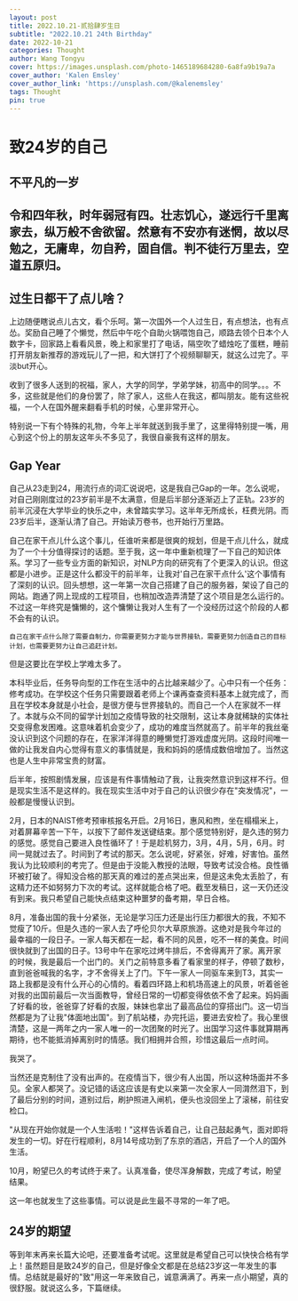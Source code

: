 ```yaml
---
layout: post
title: 2022.10.21-贰拾肆岁生日
subtitle: "2022.10.21 24th Birthday"
date: 2022-10-21
categories: Thought
author: Wang Tongyu
cover: https://images.unsplash.com/photo-1465189684280-6a8fa9b19a7a
cover_author: 'Kalen Emsley'
cover_author_link: 'https://unsplash.com/@kalenemsley'
tags: Thought
pin: true
---
```


# 致24岁的自己
## 不平凡的一岁

## 令和四年秋，时年弱冠有四。壮志饥心，遂远行千里离家去，纵万般不舍欲留。然意有不安亦有迷惘，故以尽勉之，无庸卑，勿自矜，固自信。判不徒行万里去，空道五原归。

## 过生日都干了点儿啥？

上边随便瞎说点儿古文，看个乐呵。第一次国外一个人过生日，有点想法，也有点怂。奖励自己睡了个懒觉，然后中午吃个自助火锅喂饱自己，顺路去领个日本个人数字卡，回家路上看看风景，晚上和家里打了电话，隔空吹了蜡烛吃了蛋糕，睡前打开朋友新推荐的游戏玩儿了一把，和大饼打了个视频聊聊天，就这么过完了。平淡but开心。

收到了很多人送到的祝福，家人，大学的同学，学弟学妹，初高中的同学。。。不多，这些就是他们的身份罢了，除了家人，这些人在我这，都叫朋友。能有这些祝福，一个人在国外醒来翻看手机的时候，心里非常开心。

特别说一下有个特殊的礼物，今年上半年就送到我手里了，这里得特别提一嘴，用心到这个份上的朋友这年头不多见了，我很自豪我有这样的朋友。

## Gap Year

自己从23走到24，用流行点的词汇说说吧，这是我自己Gap的一年。怎么说呢，对自己刚刚度过的23岁前半是不太满意，但是后半部分逐渐迈上了正轨。23岁的前半沉浸在大学毕业的快乐之中，未曾踏实学习。这半年无所成长，枉费光阴。而23岁后半，逐渐认清了自己。开始读万卷书，也开始行万里路。

自己在家干点儿什么这个事儿，任谁听来都是很爽的规划，但是干点儿什么，就成为了一个十分值得探讨的话题。至于我，这一年中重新梳理了一下自己的知识体系。学习了一些专业方面的新知识，对NLP方向的研究有了个更深入的认识。但这都是小进步。正是这什么都没干的前半年，让我对'自己在家干点什么'这个事情有了深刻的认识。回头想想，这一年第一次自己搭建了自己的服务器，架设了自己的网站。跑通了网上现成的工程项目，也稍加改造弄清楚了这个项目是怎么运行的。不过这一年终究是慵懒的，这个慵懒让我对人生有了一个没经历过这个阶段的人都不会有的认识。

`自己在家干点什么除了需要自制力，你需要更努力才能与世界接轨，需要更努力创造自己的目标计划，也需要更努力让自己追赶计划。`

但是这要比在学校上学难太多了。

本科毕业后，任务导向型的工作在生活中的占比越来越少了。心中只有一个任务：修考成功。在学校这个任务只需要跟着老师上个课再查查资料基本上就完成了，而且在学校本身就是小社会，是很方便与世界接轨的。而自己一个人在家就不一样了。本就与众不同的留学计划加之疫情导致的社交限制，这让本身就稀缺的实体社交变得愈发困难。这意味着机会变少了，成功的难度当然就高了。前半年的我丝毫没认识到这个问题的存在，在家洋洋得意的睡懒觉打游戏虚度光阴。这段时间唯一做的让我发自内心觉得有意义的事情就是，我和妈妈的感情成数倍增加了。当然这也是人生中非常宝贵的财富。

后半年，按照剧情发展，应该是有件事情触动了我，让我突然意识到这样不行。但是现实生活不是这样的。我在现实生活中对于自己的认识很少存在"突发情况"，一般都是慢慢认识到。

2月，日本的NAIST修考预审核报名开启。2月16日，惠风和煦，坐在榻榻米上，对着屏幕辛苦一下午，以按下了邮件发送键结束。那个感觉特别好，是久违的努力的感觉。感觉自己要进入良性循环了！于是趁机努力，3月，4月，5月，6月。时间一晃就过去了。时间到了考试的那天。怎么说呢，好紧张，好难，好害怕。虽然我认为比较顺利的考完了。但是由于没能入教授的法眼，导致考试没合格。良性循环被打破了。得知没合格的那天真的难过的差点哭出来，但是这未免太丢脸了，有这精力还不如努努力下次的考试。这样就能合格了吧。截至发稿日，这一天仍还没有到来。我只希望自己能快点结束这种噩梦的备考期，早日合格。

8月，准备出国的我十分紧张，无论是学习压力还是出行压力都很大的我，不知不觉瘦了10斤。但是久违的一家人去了呼伦贝尔大草原旅游。这绝对是我今年过的最幸福的一段日子。一家人每天都在一起，看不同的风景，吃不一样的美食。时间很快就到了出国的日子。13号中午在家吃过烤牛排后，不舍得离开了家。离开家的时候，我是最后一个出门的。关门之前特意多看了看家里的样子，停顿了数秒，直到爸爸喊我的名字，才不舍得关上了门。下午一家人一同驱车来到T3，其实一路上我都是没有什么开心的心情的。看着四环路上和机场高速上的风景，听着爸爸对我的出国前最后一次当面教导，曾经日常的一切都变得依依不舍了起来。妈妈画了好看的妆，爸爸穿了好看的衣服，妹妹也拿出了最高品位的穿搭出门。这一切当然都是为了让我"体面地出国"。到了航站楼，办完托运，要进去安检了。我心里很清楚，这是一两年之内一家人唯一的一次团聚的时光了。出国学习这件事就算期再期待，也不能抵消掉离别时的情感。我们相拥并合照，珍惜这最后一点时间。

我哭了。

当然还是克制住了没有出声的。在疫情当下，很少有人出国，所以这种场面并不多见。全家人都哭了。没记错的话这应该是有史以来第一次全家人一同潸然泪下，到了最后分别的时间，道别过后，刷护照进入闸机，便头也没回坐上了滚梯，前往安检口。

"从现在开始你就是一个人生活啦！"这样告诉着自己，让自己鼓起勇气，面对即将发生的一切。好在行程顺利，8月14号成功到了东京的酒店，开启了一个人的国外生活。

10月，盼望已久的考试终于来了。认真准备，使尽浑身解数，完成了考试，盼望结果。

这一年也就发生了这些事情。可以说是此生最不寻常的一年了吧。

## 24岁的期望

等到年末再来长篇大论吧，还要准备考试呢。这里就是希望自己可以快快合格有学上！虽然题目是致24岁的自己，但是好像全文都是在总结23岁这一年发生的事情。总结就是最好的"致"用这一年来致自己，诚意满满了。再来一点小期望，真的很舒服。就说这么多，下篇继续。